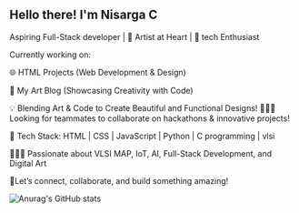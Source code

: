 ##  Hello there! I'm Nisarga C
Aspiring Full-Stack developer | 🎨 Artist at Heart | 👾 tech Enthusiast

 Currently working on:

🌐 HTML Projects (Web Development & Design)

🎨 My Art Blog (Showcasing Creativity with Code)
 

💡 Blending Art & Code to Create Beautiful and Functional Designs!
🕵🏽‍♀️ Looking for teammates to collaborate on hackathons & innovative projects!

🔧 Tech Stack:
HTML | CSS | JavaScript | Python | C programming | vlsi

🧚🏽‍♀️ Passionate about VLSI MAP, IoT, AI, Full-Stack Development, and Digital Art

🌚Let’s connect, collaborate, and build something amazing!

![Anurag's GitHub stats](https://github-readme-stats.vercel.app/api?username=Nisarga05&show_icons=true)
